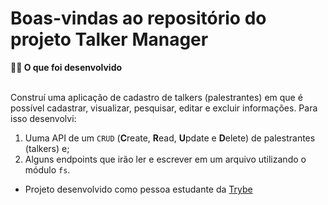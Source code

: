 # Boas-vindas ao repositório do projeto Talker Manager

  <summary><strong>👨‍💻 O que foi desenvolvido</strong></summary><br />

  Construí uma aplicação de cadastro de talkers (palestrantes) em que é possível cadastrar, visualizar, pesquisar, editar e excluir informações. Para isso desenvolvi:
  1. Uuma API de um `CRUD` (**C**reate, **R**ead, **U**pdate e **D**elete) de palestrantes (talkers) e;
  2. Alguns endpoints que irão ler e escrever em um arquivo utilizando o módulo `fs`.

* Projeto desenvolvido como pessoa estudante da [Trybe](https://www.betrybe.com/)
